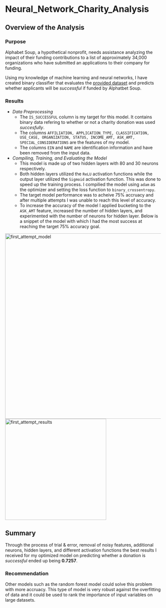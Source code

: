 # Neural_Network_Charity_Analysis

## Overview of the Analysis
### Purpose
Alphabet Soup, a hypothetical nonprofit, needs assistance analyzing the impact of their funding contributions to a list of approximately 34,000 organizations who have submitted an applications to their company for funding.

Using my knowledge of machine learning and neural networks, I have created binary classifier that evaluates the [provided dataset](https://github.com/mitchellfagert/Neural_Network_Charity_Analysis/blob/main/Resources/charity_data.csv) and predicts whether applicants will be *successful* if funded by Alphatbet Soup.

### Results
  * *Data Preprocessing*
    *  The `IS_SUCCESSFUL` column is my target for this model. It contains binary data refering to whether or not a charity donation was used *succesfully*.
    *  The columns `AFFILIATION, APPLICATION_TYPE, CLASSIFICATION, USE_CASE, ORGANIZATION, STATUS, INCOME_AMT, ASK_AMT, SPECIAL_CONSIDERATIONS` are the features of my model.
    *  The columns `EIN` and `NAME` are identification information and have been removed from the input data.
 * *Compiling, Training, and Evaluating the Model*
    *  This model is made up of two hidden layers with 80 and 30 neurons respectively.
    *  Both hidden layers utilized the `ReLU` activation functions while the output layer utilized the `Sigmoid` activation function. This was done to speed up the training process. I compilied the model using `adam` as the optimizer and setting the loss function to `binary_crossentropy`.
    *  The target model performance was to acheive 75% accruacy and after multiple attempts I was unable to reach this level of accuracy.
    *  To increase the accuracy of the model I applied bucketing to the `ASK_AMT` feature, increased the number of hidden layers, and experimented with the number of neurons for hidden layer. Below is a snippet of the model with which I had the most success at reaching the target 75% accuracy goal.

<img width="599" alt="first_attempt_model" src="https://user-images.githubusercontent.com/107579508/198122522-d6de0463-0e15-4681-b667-ac5d6c4b5472.png">

<img width="327" alt="first_attempt_results" src="https://user-images.githubusercontent.com/107579508/198122547-f2f70a4e-76fa-43d8-8ccb-fab1e346f13e.png">

## Summary
Through the process of trial & error, removal of noisy features, additional neurons, hidden layers, and different activation functions the best results I received for my optimized model on predicting whether a donation is *successful* ended up being **0.7257**.

### Recommendation
Other models such as the random forest model could solve this problem with more accruacy. This type of model is very robust against the overfitting of data and it could be used to rank the importance of input variables on large datasets. 